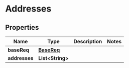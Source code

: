 # Addresses

## Properties
Name | Type | Description | Notes
------------ | ------------- | ------------- | -------------
**baseReq** | [**BaseReq**](BaseReq.md) |  | 
**addresses** | **List&lt;String&gt;** |  | 
